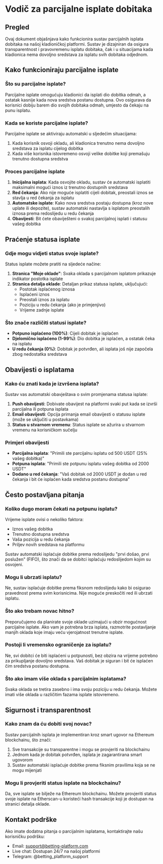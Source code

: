 # Vodič za parcijalne isplate dobitaka

## Pregled

Ovaj dokument objašnjava kako funkcionira sustav parcijalnih isplata dobitaka na našoj kladioničkoj platformi. Sustav je dizajniran da osigura transparentnost i pravovremenu isplatu dobitaka, čak i u situacijama kada kladionica nema dovoljno sredstava za isplatu svih dobitaka odjednom.

## Kako funkcioniraju parcijalne isplate

### Što su parcijalne isplate?

Parcijalne isplate omogućuju kladionici da isplati dio dobitka odmah, a ostatak kasnije kada nova sredstva postanu dostupna. Ovo osigurava da korisnici dobiju barem dio svojih dobitaka odmah, umjesto da čekaju na punu isplatu.

### Kada se koriste parcijalne isplate?

Parcijalne isplate se aktiviraju automatski u sljedećim situacijama:

1. Kada korisnik osvoji okladu, ali kladionica trenutno nema dovoljno sredstava za isplatu cijelog dobitka
2. Kada više korisnika istovremeno osvoji velike dobitke koji premašuju trenutno dostupna sredstva

### Proces parcijalne isplate

1. **Inicijalna isplata**: Kada osvojite okladu, sustav će automatski isplatiti maksimalni mogući iznos iz trenutno dostupnih sredstava
2. **Red čekanja**: Ako nije moguće isplatiti cijeli dobitak, preostali iznos se stavlja u red čekanja za isplatu
3. **Automatske isplate**: Kako nova sredstva postaju dostupna (kroz nove uplate ili depozite), sustav automatski nastavlja s isplatom preostalih iznosa prema redoslijedu u redu čekanja
4. **Obavijesti**: Bit ćete obaviješteni o svakoj parcijalnoj isplati i statusu vašeg dobitka

## Praćenje statusa isplate

### Gdje mogu vidjeti status svoje isplate?

Status isplate možete pratiti na sljedeće načine:

1. **Stranica "Moje oklade"**: Svaka oklada s parcijalnom isplatom prikazuje indikator postotka isplate
2. **Stranica detalja oklade**: Detaljan prikaz statusa isplate, uključujući:
   - Postotak isplaćenog iznosa
   - Isplaćeni iznos
   - Preostali iznos za isplatu
   - Poziciju u redu čekanja (ako je primjenjivo)
   - Vrijeme zadnje isplate

### Što znače različiti statusi isplate?

- **Potpuno isplaćeno (100%)**: Cijeli dobitak je isplaćen
- **Djelomično isplaćeno (1-99%)**: Dio dobitka je isplaćen, a ostatak čeka na isplatu
- **U redu čekanja (0%)**: Dobitak je potvrđen, ali isplata još nije započela zbog nedostatka sredstava

## Obavijesti o isplatama

### Kako ću znati kada je izvršena isplata?

Sustav vas automatski obavještava o svim promjenama statusa isplate:

1. **Push obavijesti**: Dobivate obavijest na platformi svaki put kada se izvrši parcijalna ili potpuna isplata
2. **Email obavijesti**: Opcija primanja email obavijesti o statusu isplate (može se uključiti u postavkama)
3. **Status u stvarnom vremenu**: Status isplate se ažurira u stvarnom vremenu na korisničkom sučelju

### Primjeri obavijesti

- **Parcijalna isplata**: "Primili ste parcijalnu isplatu od 500 USDT (25% vašeg dobitka)"
- **Potpuna isplata**: "Primili ste potpunu isplatu vašeg dobitka od 2000 USDT"
- **Dodano u red čekanja**: "Vaš dobitak od 2000 USDT je dodan u red čekanja i bit će isplaćen kada sredstva postanu dostupna"

## Često postavljana pitanja

### Koliko dugo moram čekati na potpunu isplatu?

Vrijeme isplate ovisi o nekoliko faktora:

- Iznos vašeg dobitka
- Trenutno dostupna sredstva
- Vaša pozicija u redu čekanja
- Priljev novih sredstava na platformu

Sustav automatski isplaćuje dobitke prema redoslijedu "prvi došao, prvi poslužen" (FIFO), što znači da se dobitci isplaćuju redoslijedom kojim su osvojeni.

### Mogu li ubrzati isplatu?

Ne, sustav isplaćuje dobitke prema fiksnom redoslijedu kako bi osigurao pravednost prema svim korisnicima. Nije moguće preskočiti red ili ubrzati isplatu.

### Što ako trebam novac hitno?

Preporučujemo da planirate svoje oklade uzimajući u obzir mogućnost parcijalne isplate. Ako vam je potrebna brza isplata, razmotrite postavljanje manjih oklada koje imaju veću vjerojatnost trenutne isplate.

### Postoji li vremensko ograničenje za isplatu?

Ne, svi dobitci će biti isplaćeni u potpunosti, bez obzira na vrijeme potrebno za prikupljanje dovoljno sredstava. Vaš dobitak je siguran i bit će isplaćen čim sredstva postanu dostupna.

### Što ako imam više oklada s parcijalnim isplatama?

Svaka oklada se tretira zasebno i ima svoju poziciju u redu čekanja. Možete imati više oklada u različitim fazama isplate istovremeno.

## Sigurnost i transparentnost

### Kako znam da ću dobiti svoj novac?

Sustav parcijalnih isplata je implementiran kroz smart ugovor na Ethereum blockchainu, što znači:

1. Sve transakcije su transparentne i mogu se provjeriti na blockchainu
2. Jednom kada je dobitak potvrđen, isplata je zagarantirana smart ugovorom
3. Sustav automatski isplaćuje dobitke prema fiksnim pravilima koja se ne mogu mijenjati

### Mogu li provjeriti status isplate na blockchainu?

Da, sve isplate se bilježe na Ethereum blockchainu. Možete provjeriti status svoje isplate na Etherscan-u koristeći hash transakcije koji je dostupan na stranici detalja oklade.

## Kontakt podrške

Ako imate dodatna pitanja o parcijalnim isplatama, kontaktirajte našu korisničku podršku:

- Email: support@betting-platform.com
- Live chat: Dostupan 24/7 na našoj platformi
- Telegram: @betting_platform_support
